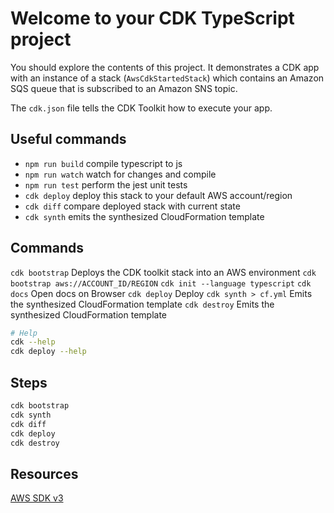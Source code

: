 # Welcome to your CDK TypeScript project

You should explore the contents of this project. It demonstrates a CDK app with an instance of a stack (`AwsCdkStartedStack`)
which contains an Amazon SQS queue that is subscribed to an Amazon SNS topic.

The `cdk.json` file tells the CDK Toolkit how to execute your app.

## Useful commands

* `npm run build`   compile typescript to js
* `npm run watch`   watch for changes and compile
* `npm run test`    perform the jest unit tests
* `cdk deploy`      deploy this stack to your default AWS account/region
* `cdk diff`        compare deployed stack with current state
* `cdk synth`       emits the synthesized CloudFormation template


## Commands
`cdk bootstrap`         Deploys the CDK toolkit stack into an AWS environment
`cdk bootstrap aws://ACCOUNT_ID/REGION`
`cdk init --language typescript`
`cdk docs`              Open docs on Browser
`cdk deploy`            Deploy
`cdk synth > cf.yml`    Emits the synthesized CloudFormation template
`cdk destroy`    Emits the synthesized CloudFormation template

```bash
# Help
cdk --help
cdk deploy --help
```

## Steps
```bash
cdk bootstrap
cdk synth
cdk diff
cdk deploy
cdk destroy
```
## Resources
[AWS SDK v3](https://docs.aws.amazon.com/AWSJavaScriptSDK/v3/latest/introduction/)